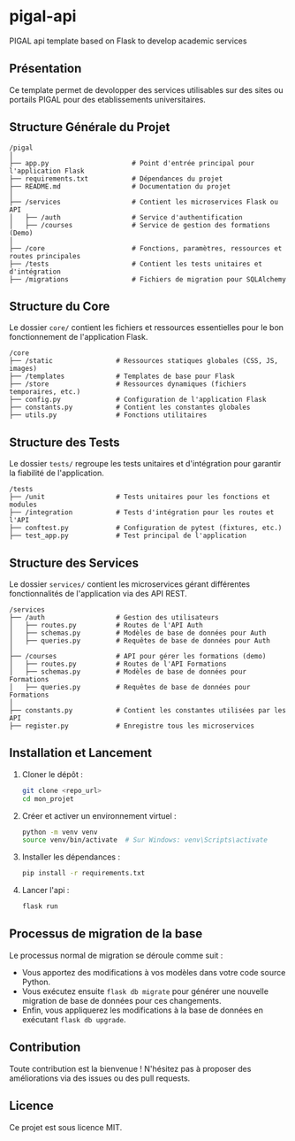 # pigal-api
PIGAL api template based on Flask to develop academic services

## Présentation
Ce template permet de devolopper des services utilisables sur des sites ou portails PIGAL pour des etablissements universitaires.


## Structure Générale du Projet
```
/pigal
│
├── app.py                     # Point d'entrée principal pour l'application Flask
├── requirements.txt           # Dépendances du projet
├── README.md                  # Documentation du projet
│
├── /services                  # Contient les microservices Flask ou API
│   ├── /auth                  # Service d'authentification
│   ├── /courses               # Service de gestion des formations (Demo)
│
├── /core                      # Fonctions, paramètres, ressources et routes principales
├── /tests                     # Contient les tests unitaires et d'intégration
├── /migrations                # Fichiers de migration pour SQLAlchemy
```


## Structure du Core
Le dossier `core/` contient les fichiers et ressources essentielles pour le bon fonctionnement de l'application Flask.
```
/core
├── /static                # Ressources statiques globales (CSS, JS, images)
├── /templates             # Templates de base pour Flask
├── /store                 # Ressources dynamiques (fichiers temporaires, etc.)
├── config.py              # Configuration de l'application Flask
├── constants.py           # Contient les constantes globales
├── utils.py               # Fonctions utilitaires
```

## Structure des Tests
Le dossier `tests/` regroupe les tests unitaires et d'intégration pour garantir la fiabilité de l'application.
```
/tests
├── /unit                  # Tests unitaires pour les fonctions et modules
├── /integration           # Tests d'intégration pour les routes et l'API
├── conftest.py            # Configuration de pytest (fixtures, etc.)
├── test_app.py            # Test principal de l'application
```


## Structure des Services
Le dossier `services/` contient les microservices gérant différentes fonctionnalités de l'application via des API REST.
```
/services
├── /auth                  # Gestion des utilisateurs
│   ├── routes.py          # Routes de l'API Auth
│   ├── schemas.py         # Modèles de base de données pour Auth
│   ├── queries.py         # Requêtes de base de données pour Auth
│
├── /courses               # API pour gérer les formations (demo)
│   ├── routes.py          # Routes de l'API Formations
│   ├── schemas.py         # Modèles de base de données pour Formations
│   ├── queries.py         # Requêtes de base de données pour Formations
│
├── constants.py           # Contient les constantes utilisées par les API
├── register.py            # Enregistre tous les microservices
```



## Installation et Lancement
1. Cloner le dépôt :
   ```bash
   git clone <repo_url>
   cd mon_projet
   ```
2. Créer et activer un environnement virtuel :
   ```bash
   python -m venv venv
   source venv/bin/activate  # Sur Windows: venv\Scripts\activate
   ```
3. Installer les dépendances :
   ```bash
   pip install -r requirements.txt
   ```
4. Lancer l'api :
   ```bash
   flask run
   ```


## Processus de migration de la base
Le processus normal de migration se déroule comme suit :

- Vous apportez des modifications à vos modèles dans votre code source Python.
- Vous exécutez ensuite `flask db migrate` pour générer une nouvelle migration de base de données pour ces changements.
- Enfin, vous appliquerez les modifications à la base de données en exécutant `flask db upgrade`.


## Contribution
Toute contribution est la bienvenue ! N'hésitez pas à proposer des améliorations via des issues ou des pull requests.

## Licence
Ce projet est sous licence MIT.
